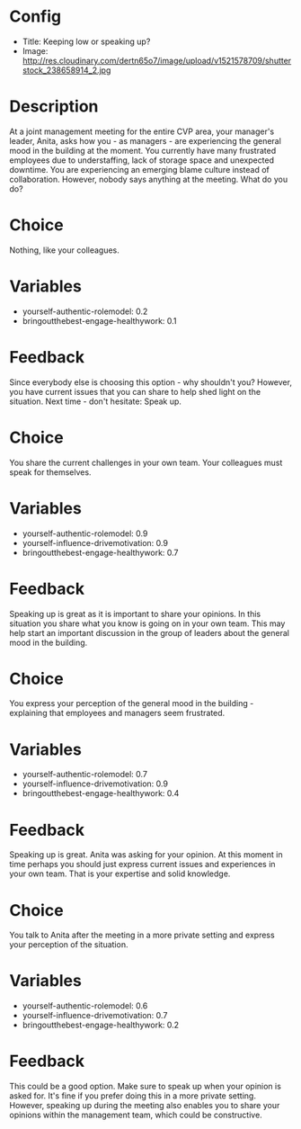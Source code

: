 # Config
 - Title: Keeping low or speaking up?
 - Image: http://res.cloudinary.com/dertn65o7/image/upload/v1521578709/shutterstock_238658914_2.jpg

# Description

At a joint management meeting for the entire CVP area, your manager's leader, Anita, asks how you - as managers - are experiencing the general mood in the building at the moment. You currently have many frustrated employees due to understaffing, lack of storage space and unexpected downtime. You are experiencing an emerging blame culture instead of collaboration.  However, nobody says anything at the meeting. What do you do?

# Choice
Nothing, like your colleagues. 

# Variables
 - yourself-authentic-rolemodel: 0.2
 - bringoutthebest-engage-healthywork: 0.1

# Feedback
Since everybody else is choosing this option - why shouldn't you? However, you have current issues that you can share to help shed light on the situation. Next time - don't hesitate: Speak up. 

# Choice
You share the current challenges in your own team. Your colleagues must speak for themselves.

# Variables
 - yourself-authentic-rolemodel: 0.9
 - yourself-influence-drivemotivation: 0.9
 - bringoutthebest-engage-healthywork: 0.7

# Feedback
Speaking up is great as it is important to share your opinions. In this situation you share what you know is going on in your own team. This may help start an important discussion in the group of leaders about the general mood in the building.

# Choice
You express your perception of the general mood in the building - explaining that employees and managers seem frustrated. 

# Variables
 - yourself-authentic-rolemodel: 0.7
 - yourself-influence-drivemotivation: 0.9
 - bringoutthebest-engage-healthywork: 0.4

# Feedback
Speaking up is great. Anita was asking for your opinion. At this moment in time perhaps you should just express current issues and experiences in your own team. That is your expertise and solid knowledge. 

# Choice
You talk to Anita after the meeting in a more private setting and express your perception of the situation. 

# Variables
 - yourself-authentic-rolemodel: 0.6
 - yourself-influence-drivemotivation: 0.7
 - bringoutthebest-engage-healthywork: 0.2

# Feedback
This could be a good option. Make sure to speak up when your opinion is asked for. It's fine if you prefer doing this in a more private setting. However, speaking up during the meeting also enables you to share your opinions within the management team, which could be constructive.



